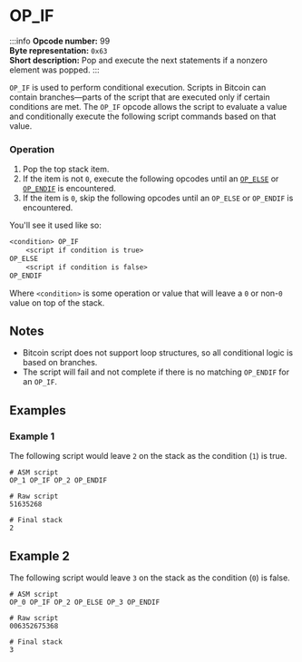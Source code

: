 # OP_IF
:::info
**Opcode number:** 99  
**Byte representation:** `0x63`  
**Short description:** Pop and execute the next statements if a nonzero element was popped.
:::

`OP_IF` is used to perform conditional execution. Scripts in Bitcoin can contain branches—parts of the script that are executed only if certain conditions are met. The `OP_IF` opcode allows the script to evaluate a value and conditionally execute the following script commands based on that value.

### Operation
1. Pop the top stack item.
2. If the item is not `0`, execute the following opcodes until an [`OP_ELSE`](./OP_ELSE.md) or [`OP_ENDIF`](./OP_ENDIF.md) is encountered.
3. If the item is `0`, skip the following opcodes until an `OP_ELSE` or `OP_ENDIF` is encountered.

You'll see it used like so:
```txt
<condition> OP_IF
    <script if condition is true>
OP_ELSE
    <script if condition is false>
OP_ENDIF
```

Where `<condition>` is some operation or value that will leave a `0` or non-`0` value on top of the stack.

## Notes
- Bitcoin script does not support loop structures, so all conditional logic is based on branches.
- The script will fail and not complete if there is no matching `OP_ENDIF` for an `OP_IF`.

## Examples
### Example 1
The following script would leave `2` on the stack as the condition (`1`) is true.
```shell
# ASM script
OP_1 OP_IF OP_2 OP_ENDIF

# Raw script
51635268

# Final stack
2
```

## Example 2
The following script would leave `3` on the stack as the condition (`0`) is false.
```shell
# ASM script
OP_0 OP_IF OP_2 OP_ELSE OP_3 OP_ENDIF

# Raw script
006352675368

# Final stack
3
```
